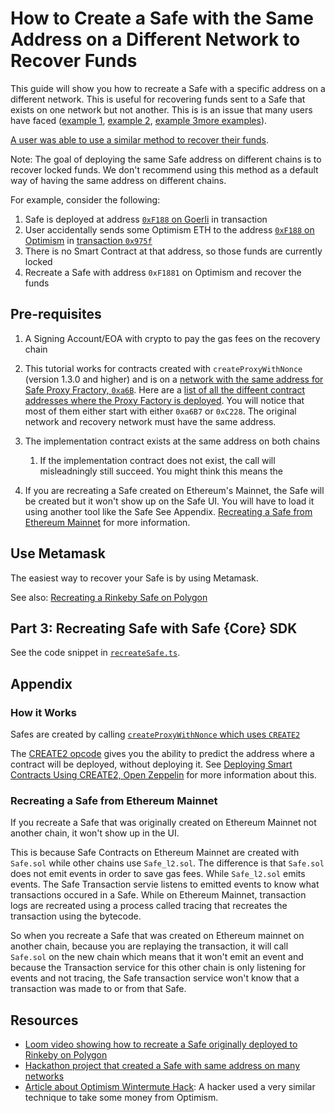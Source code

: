 # How to Create a Safe with the Same Address on a Different Network to Recover Funds

This guide will show you how to recreate a Safe with a specific address on a  different network. This is useful for recovering funds sent to a Safe that exists on one network but not another. This is is an issue that many users have faced ([example 1](https://ethereum.stackexchange.com/questions/141408/sent-usdc-to-wrong-chain-on-gnosis-need-to-recover), [example 2](https://ethereum.stackexchange.com/questions/129309/create-a-safe-with-the-same-address-on-the-bsc-chain), [example 3](https://ethereum.stackexchange.com/questions/127353/trying-to-recreate-a-safe-from-mainnet-into-gnosis-chain-issue)[more examples](https://ethereum.stackexchange.com/search?q=%5Bgnosis-safe%5D+wrong+chain)).

[A user was able to use a similar method to recover their funds](https://i.imgur.com/Azm13n5.png).

Note: The goal of deploying the same Safe address on different chains is to recover locked funds. We don't recommend using this method as a default way of having the same address on different chains.

For example, consider the following:

1. Safe is deployed at address [`0xF188` on Goerli](https://app.safe.global/home?safe=gor:0xF188d41FD181f94960C5451D7ff6FdbcDf201a71) in transaction
2. User accidentally sends some Optimism ETH to the address [`0xF188` on Optimism](https://optimistic.etherscan.io/address/0xF188d41FD181f94960C5451D7ff6FdbcDf201a71) in [transaction `0x975f`](https://optimistic.etherscan.io/tx/0x975f81407a2b7dfdd5c73220a920f327e379fd5d03c0175a106640451d7790a6)
3. There is no Smart Contract at that address, so those funds are currently locked
4. Recreate a Safe with address `0xF1881` on Optimism and recover the funds 


## Pre-requisites

1. A Signing Account/EOA with crypto to pay the gas fees on the recovery chain

1. This tutorial works for contracts created with `createProxyWithNonce` (version 1.3.0 and higher) and is on a [network with the same address for Safe Proxy Fractory, `0xa6B`](https://blockscan.com/address/0xa6B71E26C5e0845f74c812102Ca7114b6a896AB2). Here are a [list of all the diffeent contract addresses where the Proxy Factory is deployed](https://github.com/safe-global/safe-deployments/blob/main/src/assets/v1.3.0/proxy_factory.json). You will notice that most of them either start with either `0xa6B7` or `0xC228`. The original network and recovery network must have the same address.

1. The implementation contract exists at the same address on both chains
    1. If the implementation contract does not exist, the call will misleadningly still succeed. You might think this means the 

1. If you are recreating a Safe created on Ethereum's Mainnet, the Safe will be created but it won't show up on the Safe UI. You will have to load it using another tool like the Safe See Appendix. [Recreating a Safe from Ethereum Mainnet](#recreating-a-safe-from-ethereum-mainnet) for more information.

## Use Metamask

The easiest way to recover your Safe is by using Metamask.

See also: [Recreating a Rinkeby Safe on Polygon](https://www.loom.com/share/ca34aabcd62747fb9fb89bd463b4c741)

## Part 3: Recreating Safe with Safe {Core} SDK

See the code snippet in [`recreateSafe.ts`](/examples/utils/recreateSafe.ts). 


## Appendix

### How it Works

Safes are created by calling [`createProxyWithNonce` which uses `CREATE2`](https://github.com/safe-global/safe-contracts/blob/ba526d0475e3004f9fcd71cd25ebbd225ebeee7f/contracts/proxies/SafeProxyFactory.sol#L32)

The [CREATE2 opcode](https://eips.ethereum.org/EIPS/eip-1014) gives you the ability to predict the address where a contract will be deployed, without deploying it. See [Deploying Smart Contracts Using CREATE2, Open Zeppelin](https://docs.openzeppelin.com/cli/2.8/deploying-with-create2) for more information about this.

### Recreating a Safe from Ethereum Mainnet

If you recreate a Safe that was originally created on Ethereum Mainnet not another chain, it won't show up in the UI.

This is because Safe Contracts on Ethereum Mainnet are created with `Safe.sol` while other chains use `Safe_l2.sol`. The difference is that `Safe.sol` does not emit events in order to save gas fees. While `Safe_l2.sol` emits events. The Safe Transaction servie listens to emitted events to know what transactions occured in a Safe. While on Ethereum Mainnet, transaction logs are recreated using a process called tracing that recreates the transaction using the bytecode. 

So when you recreate a Safe that was created on Ethereum mainnet on another chain, because you are replaying the transaction, it will call `Safe.sol` on the new chain which means that it won't emit an event and because the Transaction service for this other chain is only listening for events and not tracing, the Safe transaction service won't know that a transaction was made to or from that Safe.

## Resources
- [Loom video showing how to recreate a Safe originally deployed to Rinkeby on Polygon](https://www.loom.com/share/ca34aabcd62747fb9fb89bd463b4c741)
- [Hackathon project that created a Safe with same address on many networks](https://ethglobal.com/showcase/many-safes-2otg1)
- [Article about Optimism Wintermute Hack](https://foresightnews.pro/article/detail/10296): A hacker used a very similar technique to take some money from Optimism.